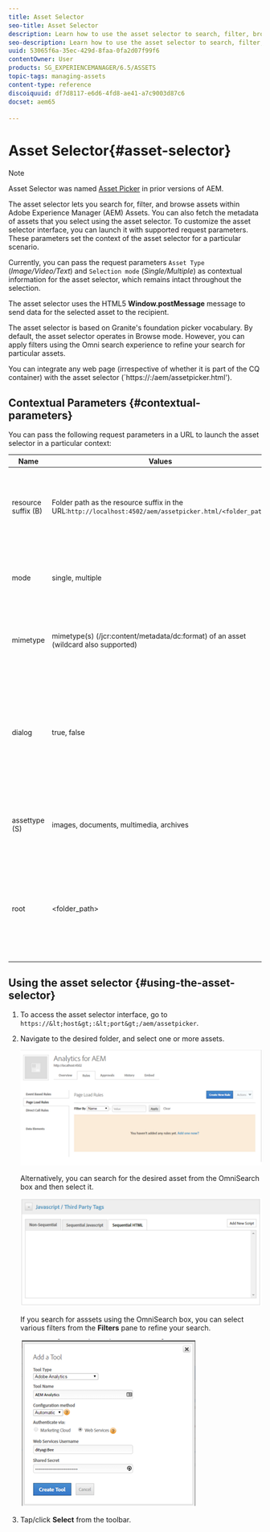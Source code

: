 ```yaml
---
title: Asset Selector
seo-title: Asset Selector
description: Learn how to use the asset selector to search, filter, browse, and fetch metadata for assets within Adobe Experience Manager (AEM) Assets. Also learn how to customize the asset selector interface.
seo-description: Learn how to use the asset selector to search, filter, browse, and fetch metadata for assets within Adobe Experience Manager (AEM) Assets. Also learn how to customize the asset selector interface.
uuid: 53065f6a-35ec-429d-8faa-0fa2d07f99f6
contentOwner: User
products: SG_EXPERIENCEMANAGER/6.5/ASSETS
topic-tags: managing-assets
content-type: reference
discoiquuid: df7d8117-e6d6-4fd8-ae41-a7c9003d87c6
docset: aem65

---
```


# Asset Selector{#asset-selector}

>[!NOTE]
>
>Asset Selector was named [Asset Picker](https://helpx.adobe.com/experience-manager/6-2/help/assets/asset-picker.html) in prior versions of AEM.

The asset selector lets you search for, filter, and browse assets within Adobe Experience Manager (AEM) Assets. You can also fetch the metadata of assets that you select using the asset selector. To customize the asset selector interface, you can launch it with supported request parameters. These parameters set the context of the asset selector for a particular scenario.

Currently, you can pass the request parameters `Asset Type` (*Image/Video/Text*) and `Selection mode` (*Single/Multiple*) as contextual information for the asset selector, which remains intact throughout the selection.

The asset selector uses the HTML5 **Window.postMessage** message to send data for the selected asset to the recipient.

The asset selector is based on Granite's foundation picker vocabulary. By default, the asset selector operates in Browse mode. However, you can apply filters using the Omni search experience to refine your search for particular assets.

You can integrate any web page (irrespective of whether it is part of the CQ container) with the asset selector (`https://<host>:<port>/aem/assetpicker.html').

## Contextual Parameters {#contextual-parameters}

You can pass the following request parameters in a URL to launch the asset selector in a particular context:

| Name                | Values                                                                                                 | Example                                                                                                                                                                                                                                                                    | Purpose                                                                                                                                                                                             |
|---------------------|--------------------------------------------------------------------------------------------------------|----------------------------------------------------------------------------------------------------------------------------------------------------------------------------------------------------------------------------------------------------------------------------|-----------------------------------------------------------------------------------------------------------------------------------------------------------------------------------------------------|
| resource suffix (B) | Folder path as the resource suffix in the URL:`http://localhost:4502/aem/assetpicker.html/<folder_path>` | To launch the asset selector with a particular folder selected, for example with the folder /content/dam/we-retail/en/activities, selected, the URL should be of the form: `http://localhost:4502/aem/assetpicker.html/content/dam/we-retail/en/activities?assettype=images` | If you require a particular folder to be selected when the asset selector is launched, passed it as a resource suffix.                                                                              |
| mode                | single, multiple                                                                                       | `http://localhost:4502/aem/assetpicker.html?mode=multiple`  `http://localhost:4502/aem/assetpicker.html?mode=single`                                                                                                                                                             | In multiple mode, you can select several assets simultaneously using the asset selector.                                                                                                            |
| mimetype            | mimetype(s) (/jcr:content/metadata/dc:format) of an asset (wildcard also supported)                    | `http://localhost:4502/aem/assetpicker.html?mimetype=image/png`  `http://localhost:4502/aem/assetpicker.html?mimetype=*png`  `http://localhost:4502/aem/assetpicker.html?mimetype=*presentation`  `http://localhost:4502/aem/assetpicker.html?mimetype=*presentation&mimetype=*png`     | Use it to filter assets based on MIME type(s)                                                                                                                                                       |
| dialog              | true, false                                                                                            | `http://localhost:4502/aem/assetpicker.html?dialog=true`                                                                                                                                                                                                                     | Use these parameters to open the asset selector as Granite Dialog. This option is only applicable when you launch the asset selector through Granite Path Field, and configure it as pickerSrc URL. |
| assettype (S)       | images, documents, multimedia, archives                                                                | http://`localhost:4502/aem/assetpicker.html?assettype=images`  `http://localhost:4502/aem/assetpicker.html?assettype=documents`  `http://localhost:4502/aem/assetpicker.html?assettype=multimedia`  `http://localhost:4502/aem/assetpicker.html?assettype=archives`                      | Use this option to filter asset types based on the value passed.                                                                                                                                    |
| root                | <folder_path>                                                                                          | `http://localhost:4502/aem/assetpicker.html?assettype=images&root=/content/dam/we-retail/en/activities`                                                                                                                                                                      | Use this option to specify the root folder for the asset selector. In this case, the asset selector lets you select only child assets (direct/indirect) under the root folder.                      |

## Using the asset selector {#using-the-asset-selector}

1. To access the asset selector interface, go to `https://&lt;host&gt;:&lt;port&gt;/aem/assetpicker`.
1. Navigate to the desired folder, and select one or more assets.

   ![](assets/chlimage_1-194.png)

   Alternatively, you can search for the desired asset from the OmniSearch box and then select it.

   ![](assets/chlimage_1-195.png)

   If you search for asssets using the OmniSearch box, you can select various filters from the **Filters** pane to refine your search.

   ![](assets/chlimage_1-196.png)

1. Tap/click **Select** from the toolbar.

